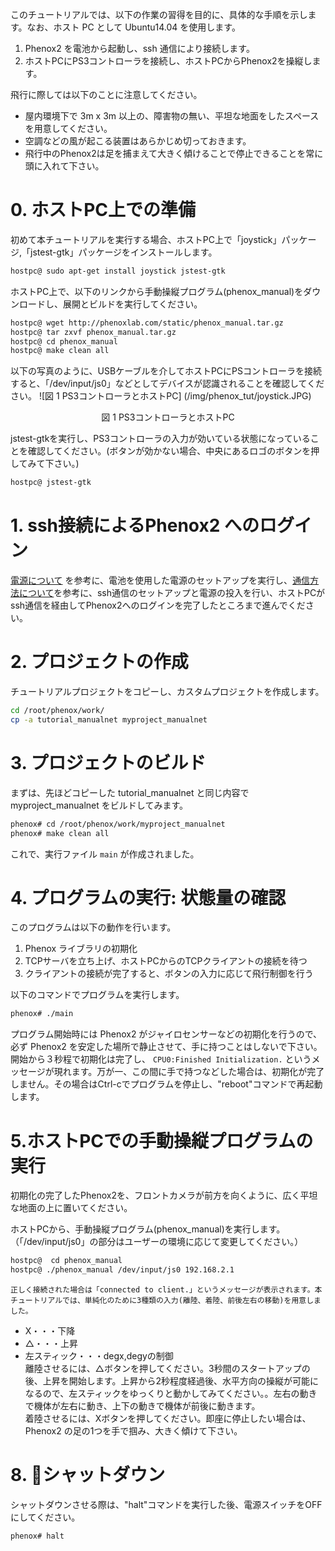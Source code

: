 このチュートリアルでは、以下の作業の習得を目的に、具体的な手順を示します。なお、ホスト PC として Ubuntu14.04 を使用します。

1. Phenox2 を電池から起動し、ssh 通信により接続します。
2. ホストPCにPS3コントローラを接続し、ホストPCからPhenox2を操縦します。

飛行に際しては以下のことに注意してください。

 - 屋内環境下で 3m x 3m 以上の、障害物の無い、平坦な地面をしたスペースを用意してください。
 - 空調などの風が起こる装置はあらかじめ切っておきます。  
 - 飛行中のPhenox2は足を捕まえて大きく傾けることで停止できることを常に頭に入れて下さい。


# 0. ホストPC上での準備
初めて本チュートリアルを実行する場合、ホストPC上で「joystick」パッケージ,「jstest-gtk」パッケージをインストールします。
```bash
hostpc@ sudo apt-get install joystick jstest-gtk
```

ホストPC上で、以下のリンクから手動操縦プログラム(phenox_manual)をダウンロードし、展開とビルドを実行してください。

```bash
hostpc@ wget http://phenoxlab.com/static/phenox_manual.tar.gz
hostpc@ tar zxvf phenox_manual.tar.gz
hostpc@ cd phenox_manual
hostpc@ make clean all
```

以下の写真のように、USBケーブルを介してホストPCにPSコントローラを接続すると、「/dev/input/js0」などとしてデバイスが認識されることを確認してください。
![図 1 PS3コントローラとホストPC] (/img/phenox_tut/joystick.JPG)
<div align="center">図 1 PS3コントローラとホストPC</div>


jstest-gtkを実行し、PS3コントローラの入力が効いている状態になっていることを確認してください。(ボタンが効かない場合、中央にあるロゴのボタンを押してみて下さい。)
```bash
hostpc@ jstest-gtk
```

# 1. ssh接続によるPhenox2 へのログイン
[電源について](../start/power) を参考に、電池を使用した電源のセットアップを実行し、[通信方法について](../start/com)を参考に、ssh通信のセットアップと電源の投入を行い、ホストPCがssh通信を経由してPhenox2へのログインを完了したところまで進んでください。

# 2. プロジェクトの作成
チュートリアルプロジェクトをコピーし、カスタムプロジェクトを作成します。
```bash
cd /root/phenox/work/
cp -a tutorial_manualnet myproject_manualnet
```

# 3. プロジェクトのビルド
まずは、先ほどコピーした tutorial_manualnet と同じ内容で myproject_manualnet をビルドしてみます。
```bash
phenox# cd /root/phenox/work/myproject_manualnet
phenox# make clean all
```
これで、実行ファイル `main` が作成されました。

# 4. プログラムの実行: 状態量の確認
このプログラムは以下の動作を行います。

1. Phenox ライブラリの初期化
2. TCPサーバを立ち上げ、ホストPCからのTCPクライアントの接続を待つ
3. クライアントの接続が完了すると、ボタンの入力に応じて飛行制御を行う

以下のコマンドでプログラムを実行します。

```bash
phenox# ./main
```

プログラム開始時には Phenox2 がジャイロセンサーなどの初期化を行うので、必ず Phenox2 を安定した場所で静止させて、手に持つことはしないで下さい。開始から３秒程で初期化は完了し、 `CPU0:Finished Initialization.` というメッセージが現れます。万が一、この間に手で持つなどした場合は、初期化が完了しません。その場合はCtrl-cでプログラムを停止し、"reboot"コマンドで再起動します。


# 5.ホストPCでの手動操縦プログラムの実行
初期化の完了したPhenox2を、フロントカメラが前方を向くように、広く平坦な地面の上に置いてください。

ホストPCから、手動操縦プログラム(phenox_manual)を実行します。（「/dev/input/js0」の部分はユーザーの環境に応じて変更してください。）
```bash
hostpc@  cd phenox_manual
hostpc@ ./phenox_manual /dev/input/js0 192.168.2.1
```
	正しく接続された場合は「connected to client.」というメッセージが表示されます。本チュートリアルでは、単純化のために3種類の入力(離陸、着陸、前後左右の移動)を用意しました。  
 - X・・・下降  
 - △・・・上昇  
 - 左スティック・・・degx,degyの制御  
離陸させるには、△ボタンを押してください。3秒間のスタートアップの後、上昇を開始します。上昇から2秒程度経過後、水平方向の操縦が可能になるので、左スティックをゆっくりと動かしてみてください。。左右の動きで機体が左右に動き、上下の動きで機体が前後に動きます。  
着陸させるには、Xボタンを押してください。即座に停止したい場合は、Phenox2 の足の1つを手で掴み、大きく傾けて下さい。

# 8. シャットダウン
シャットダウンさせる際は、"halt"コマンドを実行した後、電源スイッチをOFFにしてください。
```bash
phenox# halt
```

